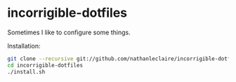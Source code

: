 incorrigible-dotfiles
=====================

Sometimes I like to configure some things.

Installation:

```sh
git clone --recursive git://github.com/nathanleclaire/incorrigible-dotfiles.git
cd incorrigible-dotfiles
./install.sh
```
